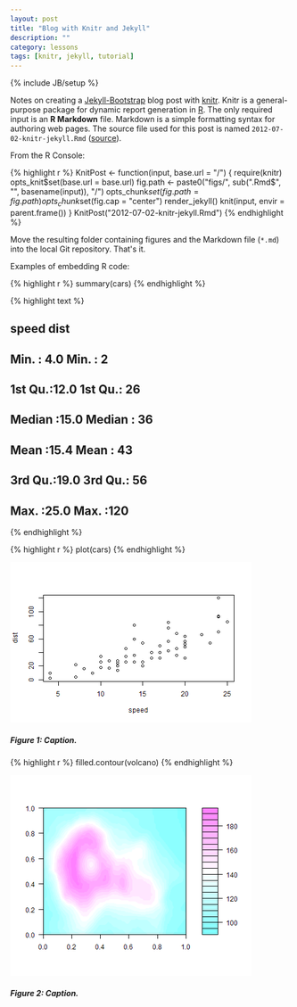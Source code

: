 ```yaml
---
layout: post
title: "Blog with Knitr and Jekyll"
description: ""
category: lessons
tags: [knitr, jekyll, tutorial]
---
```

{% include JB/setup %}

Notes on creating a [Jekyll-Bootstrap](http://jekyllbootstrap.com/) blog post 
with [knitr](http://yihui.name/knitr/). Knitr is a general-purpose package for 
dynamic report generation in [R](http://www.r-project.org/).
The only required input is an **R Markdown** file. Markdown is a simple 
formatting syntax for authoring web pages. The source file used for this
post is named `2012-07-02-knitr-jekyll.Rmd` 
([source](https://github.com/jfisher-usgs/jfisher-usgs.github.com/blob/master/Rmd/2012-07-02-knitr-jekyll.Rmd)).

From the R Console:


{% highlight r %}
KnitPost <- function(input, base.url = "/") {
    require(knitr)
    opts_knit$set(base.url = base.url)
    fig.path <- paste0("figs/", sub(".Rmd$", "", basename(input)), "/")
    opts_chunk$set(fig.path = fig.path)
    opts_chunk$set(fig.cap = "center")
    render_jekyll()
    knit(input, envir = parent.frame())
}
KnitPost("2012-07-02-knitr-jekyll.Rmd")
{% endhighlight %}




Move the resulting folder containing figures and the Markdown file (`*.md`) 
into the local Git repository. That's it.
 
Examples of embedding R code:


{% highlight r %}
summary(cars)
{% endhighlight %}



{% highlight text %}
##      speed           dist    
##  Min.   : 4.0   Min.   :  2  
##  1st Qu.:12.0   1st Qu.: 26  
##  Median :15.0   Median : 36  
##  Mean   :15.4   Mean   : 43  
##  3rd Qu.:19.0   3rd Qu.: 56  
##  Max.   :25.0   Max.   :120  
{% endhighlight %}






{% highlight r %}
plot(cars)
{% endhighlight %}

![center](/figs/2012-07-02-knitr-jekyll/fig1.png) 

##### Figure 1: Caption.



{% highlight r %}
filled.contour(volcano)
{% endhighlight %}

![center](/figs/2012-07-02-knitr-jekyll/fig2.png) 

##### Figure 2: Caption.
